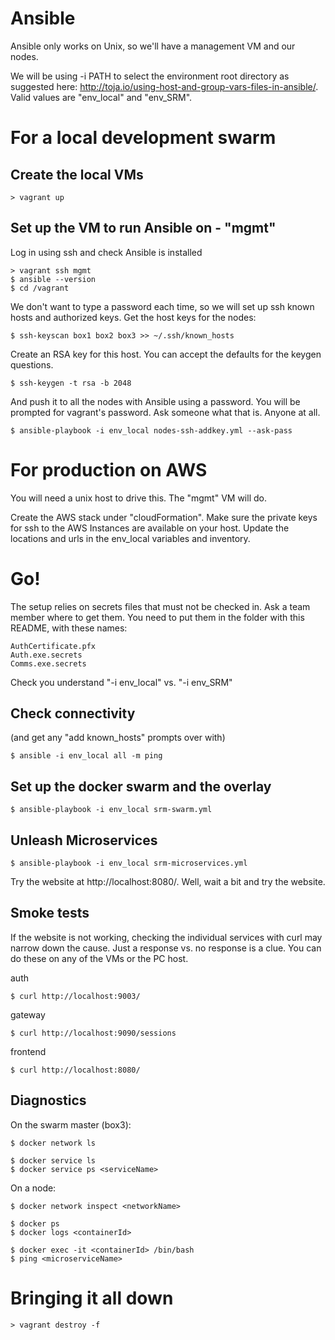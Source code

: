 Ansible
========================

Ansible only works on Unix, so we'll have a management VM and our nodes.

We will be using -i PATH to select the environment root directory as suggested here:
http://toja.io/using-host-and-group-vars-files-in-ansible/.  Valid values are
"env\_local" and "env\_SRM".


For a local development swarm
========================

Create the local VMs
------------------------
```
> vagrant up
```


Set up the VM to run Ansible on - "mgmt"
------------------------
Log in using ssh and check Ansible is installed
```
> vagrant ssh mgmt
$ ansible --version
$ cd /vagrant
```

We don't want to type a password each time, so we will set up ssh known hosts and authorized keys.
Get the host keys for the nodes:
```
$ ssh-keyscan box1 box2 box3 >> ~/.ssh/known_hosts
```
Create an RSA key for this host.  You can accept the defaults for the keygen questions.
```
$ ssh-keygen -t rsa -b 2048
```
And push it to all the nodes with Ansible using a password.  You will be prompted for vagrant's
password.  Ask someone what that is.  Anyone at all.
```
$ ansible-playbook -i env_local nodes-ssh-addkey.yml --ask-pass
```

For production on AWS
========================

You will need a unix host to drive this.  The "mgmt" VM will do.

Create the AWS stack under "cloudFormation".
Make sure the private keys for ssh to the AWS Instances are available on your host.
Update the locations and urls in the env_local variables and inventory.



Go!
========================

The setup relies on secrets files that must not be checked in.  Ask a team member where to get them.
You need to put them in the folder with this README, with these names:
```
AuthCertificate.pfx
Auth.exe.secrets
Comms.exe.secrets
```

Check you understand "-i env\_local" vs. "-i env\_SRM"

Check connectivity
------------------------
(and get any "add known_hosts" prompts over with)
```
$ ansible -i env_local all -m ping
```

Set up the docker swarm and the overlay
------------------------
```
$ ansible-playbook -i env_local srm-swarm.yml
```

Unleash Microservices
------------------------
```
$ ansible-playbook -i env_local srm-microservices.yml
```

Try the website at http://localhost:8080/.  Well, wait a bit and try the website.




Smoke tests
-----------------------
If the website is not working, checking the individual services with curl may narrow down the cause.
Just a response vs. no response is a clue.  You can do these on any of the VMs or the PC host.

auth
```
$ curl http://localhost:9003/
```

gateway
```
$ curl http://localhost:9090/sessions
```

frontend
```
$ curl http://localhost:8080/
```


Diagnostics
-----------------------
On the swarm master (box3):
```
$ docker network ls

$ docker service ls
$ docker service ps <serviceName>
```

On a node:
```
$ docker network inspect <networkName>

$ docker ps
$ docker logs <containerId>

$ docker exec -it <containerId> /bin/bash
$ ping <microserviceName>
```


Bringing it all down
========================
```
> vagrant destroy -f
```
